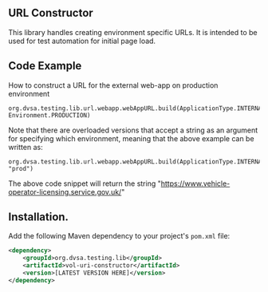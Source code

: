 ## URL Constructor

This library handles creating environment specific URLs. It is intended to be used for test automation for initial page load.

## Code Example
How to construct a URL for the external web-app on production environment
```
org.dvsa.testing.lib.url.webapp.webAppURL.build(ApplicationType.INTERNAL, Environment.PRODUCTION)
```
Note that there are overloaded versions that accept a string as an argument for specifying which environment, meaning that the above example can be written as:
```
org.dvsa.testing.lib.url.webapp.webAppURL.build(ApplicationType.INTERNAL, "prod")
```

The above code snippet will return the string "https://www.vehicle-operator-licensing.service.gov.uk/"

## Installation.
Add the following Maven dependency to your project's `pom.xml` file:
```xml
<dependency>
    <groupId>org.dvsa.testing.lib</groupId>
    <artifactId>vol-uri-constructor</artifactId>
    <version>[LATEST VERSION HERE]</version>
</dependency>
